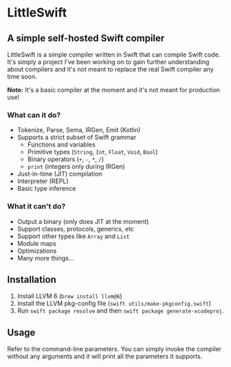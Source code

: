 # LittleSwift

## A simple self-hosted Swift compiler

LittleSwift is a simple compiler written in Swift that can compile Swift code. It's simply a project I've been working on to gain further understanding about compilers and it's not meant to replace the real Swift compiler any time soon.

**Note:** It's a basic compiler at the moment and it's not meant for production use!

### What can it do?

- Tokenize, Parse, Sema, IRGen, Emit (Kotlin)
- Supports a strict subset of Swift grammar
    - Functions and variables
    - Primitive types (`String`, `Int`, `Float`, `Void`, `Bool`)
    - Binary operators (`+`, `-`, `*`, `/`)
    - `print` (integers only during IRGen)
- Just-in-time (JIT) compilation
- Interpreter (REPL)
- Basic type inference

### What it can't do?

- Output a binary (only does JIT at the moment)
- Support classes, protocols, generics, etc
- Support other types like `Array` and `List`
- Module maps
- Optimizations
- Many more things...

## Installation

1. Install LLVM 6 (`brew install llvm@6`)
2. Install the LLVM pkg-config file (`swift utils/make-pkgconfig.swift`)
3. Run `swift package resolve` and then `swift package generate-xcodeproj`.

## Usage

Refer to the command-line parameters. You can simply invoke the compiler without any arguments and it will print all the parameters it supports.
